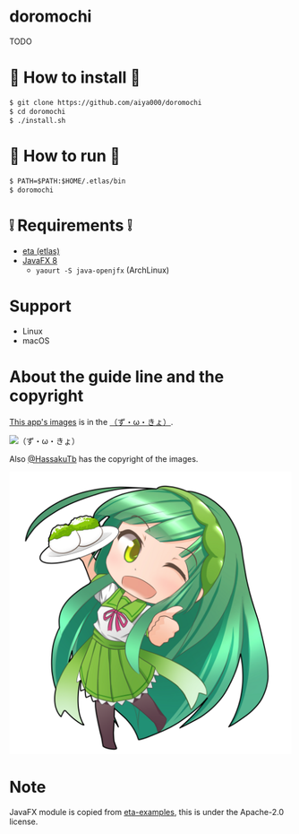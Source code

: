 # doromochi
TODO


# :gift: How to install :gift:
```console
$ git clone https://github.com/aiya000/doromochi
$ cd doromochi
$ ./install.sh
```


# :thinking: How to run :thinking:
```console
$ PATH=$PATH:$HOME/.etlas/bin
$ doromochi
```


# :grey_exclamation: Requirements :grey_exclamation:

- [eta (etlas)](http://eta-lang.org/)
- [JavaFX 8](https://docs.oracle.com/javase/jp/8/javafx/api/toc.htm)
    - `yaourt -S java-openjfx` (ArchLinux)


# Support

- Linux
- macOS


# About the guide line and the copyright
[This app's images](https://github.com/aiya000/eta-doromochi/blob/master/LICENSE) is in the
[（ず・ω・きょ）](http://zunko.jp/guideline.html ).

![（ず・ω・きょ）](http://zunko.jp/sozai/FAQ/zunkyo_m.png)

Also [\@HassakuTb](https://twitter.com/HassakuTb) has the copyright of the images.

![zunko](https://github.com/aiya000/eta-doromochi/blob/master/images/work_finishes.png)


# Note
JavaFX module is copied from [eta-examples](https://github.com/typelead/eta-examples/tree/d86428a6498c791a02d0777432e27ef1be7a6ff7/2-javafx),
this is under the Apache-2.0 license.

